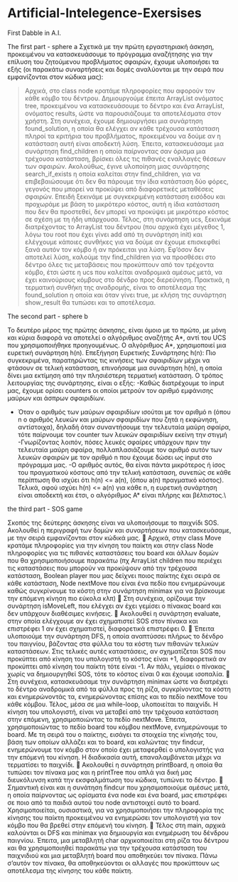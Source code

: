# Artificial-Intelegence-Exersises
First Dabble in A.I.

The first part - sphere a
Σχετικά με την πρώτη εργαστηριακή άσκηση, προκειμένου να κατασκευάσουμε το πρόγραμμα αναζήτησης για την επίλυση του ζητούμενου προβλήματος σφαιρών, έχουμε 
υλοποιήσει τα εξής (οι παρακάτω συναρτήσεις και δομές αναλύονται με την σειρά που εμφανίζονται στον κώδικα μας):
> Αρχικά, στο class node κρατάμε πληροφορίες που αφορούν τον κάθε κόμβο του δέντρου.
> Δημιουργούμε έπειτα ArrayList ονόματος tree, προκειμένου να κατασκευάσουμε το δέντρο και ένα ArrayList, ονόματος results, ώστε να 
παρουσιάζουμε τα αποτελέσματα στον χρήστη.
> Στη συνέχεια, έχουμε δημιουργήσει μια συνάρτηση found_solution, η οποία θα ελέγχει αν κάθε τρέχουσα κατάσταση πληροί τα κριτήρια του 
προβλήματος, προκειμένου να δούμε αν η κατάσταση αυτή είναι αποδεκτή λύση.
> Έπειτα, κατασκευάσαμε μια συνάρτηση find_children η οποία παίρνοντας σαν όρισμα μια τρέχουσα κατάσταση, βρίσκει όλες τις πιθανές εναλλαγές
θέσεων των σφαιρών.
> Ακολούθως, έγινε υλοποίηση μιας συνάρτησης search_if_exists η οποία καλείται στην find_children, για να επιβεβαιώσουμε ότι δεν θα πάρουμε
την ίδια κατάσταση δύο φόρες, γεγονός που μπορεί να προκύψει από διαφορετικές μεταθέσεις σφαιρών.
Επειδή ξεκινάμε με συγκεκριμένη κατάσταση εισόδου και προχωράμε με βάση το μικρότερο κόστος, αυτή η ίδια κατάσταση που δεν θα προστεθεί, δεν μπορεί να
προκύψει με μικρότερο κόστος σε σχέση με τη ήδη υπάρχουσα.
> Τέλος, στη συνάρτηση ucs, ξεκινάμε διατρέχοντας το ArrayList του δέντρου (που αρχικά έχει μέγεθος 1, λόγω του root που έχει γίνει add από τη συνάρτηση init) και
ελέγχουμε κάποιες συνθήκες για να δούμε αν έχουμε επισκεφθεί ξανά αυτόν τον κόμβο ή αν πρόκειται για λύση. Εφ’όσον δεν αποτελεί λύση, καλούμε την find_children για
να προσθέσει στο δέντρο όλες τις μεταβάσεις που προκύπτουν από τον τρέχοντα κόμβο, έτσι ώστε η ucs που καλείται αναδρομικά αμέσως μετά, να έχει καινούριους κόμβους 
στο δένδρο προς διερεύνηση. Πρακτικά, η τερματική συνθήκη της αναδρομής, είναι το αποτέλεσμα της found_solution η οποία και όταν γίνει true, με κλήση της συνάρτηση 
show_result θα τυπώσει και το αποτέλεσμα.

The second part - sphere b

Το δευτέρο μέρος της πρώτης άσκησης, είναι όμοιο με το πρώτο, με μόνη και κύρια διαφορά να αποτελεί ο αλγόριθμος αναζήτης Α*, αντί του UCS 
που χρησιμοποιήθηκε προηγουμένως.
Ο αλγόριθμος Α*, χρησιμοποιεί μια ευρετική συνάρτηση h(n).
Επεξήγηση Ευρετικής Συνάρτησης h(n):
Πιο συγκεκριμένα, παρατηρώντας τις κινήσεις των σφαιριδίων μέχρι να φτάσουν σε τελική κατάσταση, επινοήσαμε μια συνάρτηση h(n), η οποία 
δίνει μια εκτίμηση από την πλησιέστερη τερματική κατάσταση. Ο τρόπος λειτουργίας της συνάρτησης, είναι ο εξής:
-Καθώς διατρέχουμε το input μας, έχουμε ορίσει counters οι οποίοι μετρούν τον αριθμό εμφάνισης μαύρων και άσπρων σφαιριδίων.
- Όταν ο αριθμός των μαύρων σφαιριδίων ισούται με τον αριθμό n (όπου n ο αριθμός λευκών και μαύρων σφαιριδίων που ζητά η εκφώνηση, αντίστοιχα), δηλαδή όταν συναντήσουμε την τελευταία μαύρη σφαίρα, τότε παίρνουμε τον counter των λευκών σφαιριδίων εκείνη την στιγμή
-Γνωρίζοντας λοιπόν, πόσες λευκές σφαίρες υπάρχουν πριν την τελευταία μαύρη σφαίρα, πολλαπλασιάζουμε τον αριθμό αυτόν των λευκών σφαιρών με τον αριθμό n που έχουμε δώσει ως input στο πρόγραμμα μας.
-Ο αριθμός αυτός, θα είναι πάντα μικρότερος ή ίσος του πραγματικού κόστους από την τελική κατάσταση, συνεπώς σε κάθε περίπτωση θα ισχύει ότι h(n) <= a(n), (όπου a(n) πραγματικό κόστος).
Τελικά, αφού ισχύει h(n) <= a(n) για κάθε n, η ευρετική συνάρτηση είναι αποδεκτή και έτσι, ο αλγόριθμος Α* είναι πλήρης και βέλτιστος.\

the third part - SOS game

Σκοπός της δεύτερης άσκησης είναι να υλοποιήσουμε το παιχνίδι SOS. Ακολουθεί η περιγραφή των δομών και συναρτήσεων 
που κατασκευάσαμε, με την σειρά εμφανίζονται στον κώδικά μας.
 Αρχικά, στην class Move κρατάμε πληροφορίες για την κίνηση του παίκτη και στην class Node πληροφορίες για τις πιθανές καταστάσεις του board και άλλων
δομών που θα χρησιμοποιήσουμε παρακάτω (πχ ArrayList children που περιέχει τις καταστάσεις που μπορούν να προκύψουν από την τρέχουσα κατάσταση, Boolean player
που μας δείχνει ποιος παίκτης έχει σειρά σε κάθε κατάσταση, Node nextMove που είναι ένα πεδίο που ενημερώνουμε καθώς συγκρίνουμε τα κόστη στην συνάρτηση minimax 
για να βρίσκουμε την επόμενη κίνηση πιο εύκολα κλπ)
 Στη συνέχεια, ορίζουμε την συνάρτηση isMoveLeft, που ελέγχει αν έχει γεμίσει ο πίνακας board και δεν υπάρχουν διαθέσιμες κινήσεις.
 Ακολουθεί η συνάρτηση evaluate, στην οποία ελέγχουμε αν έχει σχηματιστεί SOS στον πίνακα και επιστρέφει 1 αν έχει σχηματιστεί, διαφορετικά επιστρέφει 0.
 Έπειτα υλοποιούμε την συνάρτηση DFS, η οποία αναπτύσσει πλήρως το δένδρο του παιγνίου, βάζοντας στα φύλλα του τα κόστη των πιθανών τελικών καταστάσεων.
Στις τελικές αυτές καταστάσεις, αν σχηματίζεται SOS που προκύπτει από κίνηση του υπολογιστή το κόστος είναι +1, διαφορετικά αν προκύπτει από κίνηση του παίκτη τότε
είναι -1. Αν πάλι, γεμίσει ο πίνακας χωρίς να δημιουργηθεί SOS, τότε το κόστος είναι 0 και έχουμε ισοπαλία.
 Στη συνέχεια, κατασκευάσαμε την συνάρτηση minimax ώστε να διατρέχει το δέντρο αναδρομικά από τα φύλλα προς τη ρίζα, συγκρίνοντας τα κόστη και ενημερώνοντάς τα, 
ενημερώνοντας επίσης και το πεδίο nextMove του κάθε κόμβου.
Τέλος, μέσα σε μια while-loop, υλοποιείται το παιχνίδι. Η κίνηση του υπολογιστή, είναι να μεταβεί από την τρέχουσα 
κατάσταση στην επόμενη, χρησιμοποιώντας το πεδίο nextMove. Έπειτα, χρησιμοποιώντας το πεδίο board του κόμβου nextMove, ενημερώνουμε
το board. Με τη σειρά του ο παίκτης, εισάγει τα στοιχεία της κίνησής του, βάση των οποίων αλλάζει και το board, και καλώντας την findcur, ενημερώνουμε 
τον κόμβο στον οποίο έχει μεταφερθεί ο υπολογιστής για την επόμενή του κίνηση. Η διαδικασία αυτή, επαναλαμβάνεται μέχρι να τερματίσει το παιχνίδι.
 Ακολουθεί η συνάρτηση printBoard, η οποία θα τυπώσει τον πίνακα μας και η printTree που απλά για δική μας διευκόλυνση κατά την εκσφαλμάτωση του κώδικα, τυπώνει 
το δέντρο.
 Σημαντική είναι και η συνάτηση findcur που χρησιμοποιούμε αμέσως μετά, η οποία παίρνοντας ως ορίσματα ένα node και ένα board, μας επιστρέφει σε ποιο από τα
παιδιά αυτού του node αντιστοιχεί αυτό το board. Χρησιμοποιείται, ουσιαστικά, για να χρησιμοποιήσει την πληροφορία της κίνησης του παίκτη προκειμένου 
να ενημερώσει τον υπολογιστή για τον κόμβο που θα βρεθεί στην επόμενή του κίνηση.
 Τέλος στη main, αρχικά καλούνται οι DFS και minimax για δημιουργία και ενημέρωση του δένδρου παιγνίου. Έπειτα, μια μεταβλητή char 
αρχικοποιείται στη ρίζα του δέντρου και θα χρησιμοποιηθεί παρακάτω για την τρέχουσα κατάσταση του παιχνιδιού και μια μεταβλητή board
που αποθηκεύει τον πίνακα. Πάνω σ’αυτόν τον πίνακα, θα αποθηκεύονται οι αλλαγές που προκύπτουν ως αποτέλεσμα της κίνησης του κάθε παίκτη.
